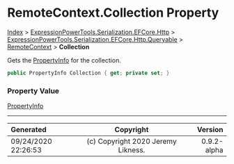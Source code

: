 ﻿# RemoteContext.Collection Property

[Index](../index.md) > [ExpressionPowerTools.Serialization.EFCore.Http](ExpressionPowerTools.Serialization.EFCore.Http.a.md) > [ExpressionPowerTools.Serialization.EFCore.Http.Queryable](ExpressionPowerTools.Serialization.EFCore.Http.Queryable.n.md) > [RemoteContext](ExpressionPowerTools.Serialization.EFCore.Http.Queryable.RemoteContext.cs.md) > **Collection**

Gets the [PropertyInfo](https://docs.microsoft.com/dotnet/api/system.reflection.propertyinfo) for the collection.

```csharp
public PropertyInfo Collection { get; private set; }
```

### Property Value

 [PropertyInfo](https://docs.microsoft.com/dotnet/api/system.reflection.propertyinfo) 


---

| Generated | Copyright | Version |
| :-- | :-: | --: |
| 09/24/2020 22:26:53 | (c) Copyright 2020 Jeremy Likness. | 0.9.2-alpha |
